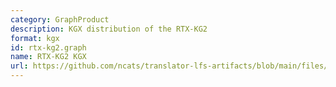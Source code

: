 ```yaml
---
category: GraphProduct
description: KGX distribution of the RTX-KG2
format: kgx
id: rtx-kg2.graph
name: RTX-KG2 KGX
url: https://github.com/ncats/translator-lfs-artifacts/blob/main/files/
---
```

